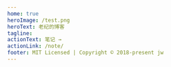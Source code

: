 ```yaml
---
home: true
heroImage: /test.png
heroText: 老纪的博客
tagline:
actionText: 笔记 →
actionLink: /note/
footer: MIT Licensed | Copyright © 2018-present jw
---
```

